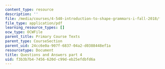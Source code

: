 ```yaml
---
content_type: resource
description: ''
file: /media/courses/4-540-introduction-to-shape-grammars-i-fall-2018/f3b3b7b47456620dc99deb25efdbfd6a_MIT4_540F18_qa4.pdf
file_type: application/pdf
learning_resource_types: []
ocw_type: OCWFile
parent_title: Primary Course Texts
parent_type: CourseSection
parent_uid: 24cc6e0a-907f-6837-04a2-d0388448ef1a
resourcetype: Document
title: Questions and Answers part 4
uid: f3b3b7b4-7456-620d-c99d-eb25efdbfd6a
---
```

